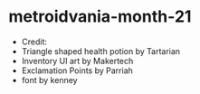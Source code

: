 # metroidvania-month-21

* Credit:
* Triangle shaped health potion by Tartarian
* Inventory UI art by Makertech
* Exclamation Points by Parriah
* font by kenney
